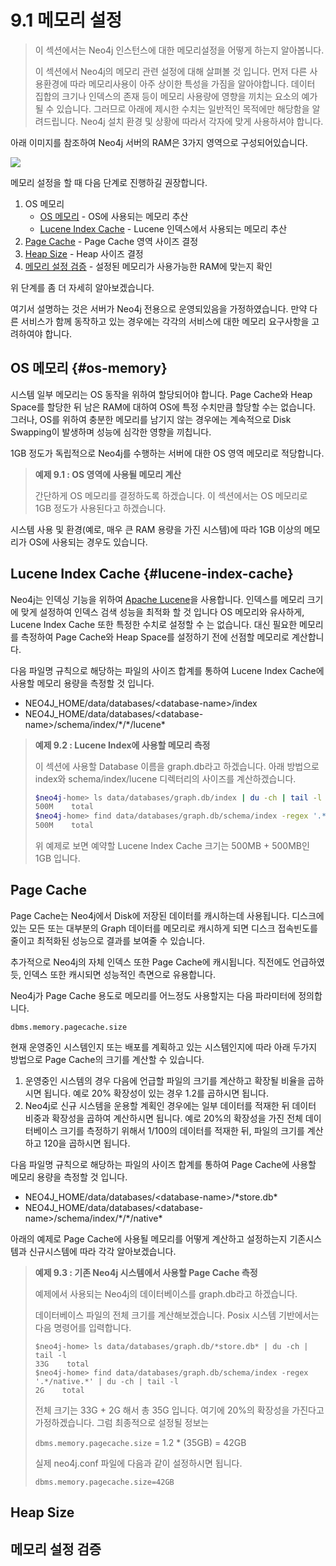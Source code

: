 # 9.1 메모리 설정

> 이 섹션에서는 Neo4j 인스턴스에 대한 메모리설정을 어떻게 하는지 알아봅니다.
>
> 이 섹션에서 Neo4j의 메모리 관련 설정에 대해 살펴볼 것 입니다. 먼저 다른 사용환경에 따라 메모리사용이 아주 상이한 특성을 가짐을 알아야합니다. 데이터 집합의 크기나 인덱스의 존재 등이 메모리 사용량에 영향을 끼치는 요소의 예가 될 수 있습니다. 그러므로 아래에 제시한 수치는 일반적인 목적에만 해당함을 알려드립니다. Neo4j 설치 환경 및 상황에 따라서 각자에 맞게 사용하셔야 합니다.

아래 이미지를 참조하여 Neo4j 서버의 RAM은 3가지 영역으로 구성되어있습니다.

![](https://neo4j.com/docs/operations-manual/3.3/images/neo4j-memory-management.png)

메모리 설정을 할 때 다음 단계로 진행하길 권장합니다.

1. OS 메모리
   * [OS 메모리](#os-memory) - OS에 사용되는 메모리 추산
   * [Lucene Index Cache](#lucene-index-cache) - Lucene 인덱스에서 사용되는 메모리 추산
2. [Page Cache](#page-cache) - Page Cache 영역 사이즈 결정
3. [Heap Size](#heap-size) - Heap 사이즈 결정
4. [메모리 설정 검증](#메모리-설정-검증) - 설정된 메모리가 사용가능한 RAM에 맞는지 확인

위 단계를 좀 더 자세히 알아보겠습니다.

여기서 설명하는 것은 서버가 Neo4j 전용으로 운영되있음을 가정하였습니다. 만약 다른 서비스가 함께 동작하고 있는 경우에는 각각의 서비스에 대한 메모리 요구사항을 고려하여야 합니다.

## OS 메모리 {#os-memory}

시스템 일부 메모리는 OS 동작을 위하여 할당되어야 합니다. Page Cache와 Heap Space를 할당한 뒤 남은 RAM에 대하여 OS에 특정 수치만큼 할당할 수는 없습니다. 그러나, OS를 위하여 충분한 메모리를 남기지 않는 경우에는 계속적으로 Disk Swapping이 발생하며 성능에 심각한 영향을 끼칩니다.

1GB 정도가 독립적으로 Neo4j를 수행하는 서버에 대한 OS 영역 메모리로 적당합니다.

> **예제 9.1 : OS 영역에 사용될 메모리 계산**
>
> 간단하게 OS 메모리를 결정하도록 하겠습니다. 이 섹션에서는 OS 메모리로 1GB 정도가 사용된다고 하겠습니다.

시스템 사용 및 환경\(예로, 매우 큰 RAM 용량을 가진 시스템\)에 따라 1GB 이상의 메모리가 OS에 사용되는 경우도 있습니다.

## Lucene Index Cache {#lucene-index-cache}

Neo4j는 인덱싱 기능을 위하여 [Apache Lucene](https://lucene.apache.org/)을 사용합니다. 인덱스를 메모리 크기에 맞게 설정하여 인덱스 검색 성능을 최적화 할 것 입니다 OS 메모리와 유사하게, Lucene Index Cache 또한 특정한 수치로 설정할 수 는 없습니다. 대신 필요한 메모리를 측정하여 Page Cache와 Heap Space를 설정하기 전에 선점할 메모리로 계산합니다.

다음 파일명 규칙으로 해당하는 파일의 사이즈 합계를 통하여 Lucene Index Cache에 사용할 메모리 용량을 측정할 것 입니다.

* NEO4J\_HOME/data/databases/&lt;database-name&gt;/index
* NEO4J\_HOME/data/databases/&lt;database-name&gt;/schema/index/\*/\*/lucene\*

> **예제 9.2 : Lucene Index에 사용할 메모리 측정**
>
> 이 섹션에 사용할 Database 이름을 graph.db라고 하겠습니다. 아래 방법으로 index와 schema/index/lucene 디렉터리의 사이즈를 계산하겠습니다.
>
> ```bash
> $neo4j-home> ls data/databases/graph.db/index | du -ch | tail -l
> 500M    total
> $neo4j-home> find data/databases/graph.db/schema/index -regex '.*/lucene.*' | du -ch | tail -l
> 500M    total
> ```
>
> 위 예제로 보면 예약할 Lucene Index Cache 크기는 500MB + 500MB인 1GB 입니다.

## Page Cache

Page Cache는 Neo4j에서 Disk에 저장된 데이터를 캐시하는데 사용됩니다. 디스크에 있는 모든 또는 대부분의 Graph 데이터를 메모리로 캐시하게 되면 디스크 접속빈도를 줄이고 최적화된 성능으로 결과를 보여줄 수 있습니다.

추가적으로 Neo4j의 자체 인덱스 또한 Page Cache에 캐시됩니다. 직전에도 언급하였듯, 인덱스 또한 캐시되면 성능적인 측면으로 유용합니다.

Neo4j가 Page Cache 용도로 메모리를 어느정도 사용할지는 다음 파라미터에 정의합니다.

`dbms.memory.pagecache.size`

현재 운영중인 시스템인지 또는 배포를 계획하고 있는 시스템인지에 따라 아래 두가지 방법으로 Page Cache의 크기를 계산할 수 있습니다.

1. 운영중인 시스템의 경우 다음에 언급할 파일의 크기를 계산하고 확장될 비율을 곱하시면 됩니다. 예로 20% 확장성이 있는 경우 1.2를 곱하시면 됩니다.
2. Neo4j로 신규 시스템을 운용할 계획인 경우에는 일부 데이터를 적재한 뒤 데이터 비중과 확장성을 곱하여 계산하시면 됩니다. 예로 20%의 확장성을 가진 전체 데이터베이스 크기를 측정하기 위해서 1/100의 데이터를 적재한 뒤, 파일의 크기를 계산하고 120을 곱하시면 됩니다.

다음 파일명 규칙으로 해당하는 파일의 사이즈 합계를 통하여 Page Cache에 사용할 메모리 용량을 측정할 것 입니다.

* NEO4J\_HOME/data/databases/&lt;database-name&gt;/\*store.db\*
* NEO4J\_HOME/data/databases/&lt;database-name&gt;/schema/index/\*/\*/native\*

아래의 예제로 Page Cache에 사용될 메모리를 어떻게 계산하고 설정하는지 기존시스템과 신규시스템에 따라 각각 알아보겠습니다.

> **예제 9.3 : 기존 Neo4j 시스템에서 사용할 Page Cache 측정**
>
> 예제에서 사용되는 Neo4j의 데이터베이스를 graph.db라고 하겠습니다.
>
> 데이터베이스 파일의 전체 크기를 계산해보겠습니다. Posix 시스템 기반에서는 다음 명령어를 입력합니다.
>
> ```
> $neo4j-home> ls data/databases/graph.db/*store.db* | du -ch | tail -l
> 33G    total
> $neo4j-home> find data/databases/graph.db/schema/index -regex '.*/native.*' | du -ch | tail -l
> 2G    total
> ```
>
> 전체 크기는 33G + 2G 해서 총 35G 입니다. 여기에 20%의 확장성을 가진다고 가정하겠습니다. 그럼 최종적으로 설정될 정보는
>
> `dbms.memory.pagecache.size` = 1.2 \* \(35GB\) = 42GB
>
> 실제 neo4j.conf 파일에 다음과 같이 설정하시면 됩니다.
>
> ```
> dbms.memory.pagecache.size=42GB
> ```



## Heap Size

## 메모리 설정 검증




